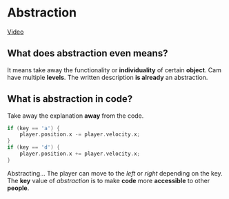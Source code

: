 # Abstraction

[Video](https://www.youtube.com/watch?v=eyx25adnN6A)

## What does abstraction even means?
It means take away the functionality or **individuality** of certain **object**.
Cam have multiple **levels**.
The written description **is already** an abstraction.

## What is abstraction in code?
Take away the explanation **away** from the code.

``` c
if (key == 'a') {
    player.position.x -= player.velocity.x;
}
if (key == 'd') {
    player.position.x += player.velocity.x;
}
```

Abstracting... The player can move to the *left* or *right* depending on the key.
The **key** value of *abstraction* is to make **code** more **accessible** to other **people**.
